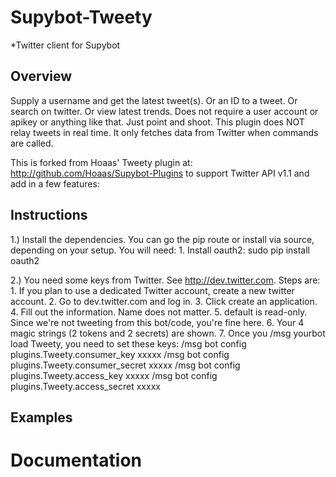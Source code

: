 Supybot-Tweety
======
*Twitter client for Supybot

Overview
--------
Supply a username and get the latest tweet(s). Or an ID to a tweet. Or search on twitter. Or view latest trends. Does not require a user account or apikey or anything like that. Just point and shoot.
This plugin does NOT relay tweets in real time. It only fetches data from Twitter when commands are called.

This is forked from Hoaas' Tweety plugin at: http://github.com/Hoaas/Supybot-Plugins to support Twitter API v1.1 and add in a few features:

Instructions
------------
1.) Install the dependencies. You can go the pip route or install via source, depending on your setup. You will need:
    1. Install oauth2: sudo pip install oauth2 
    
2.) You need some keys from Twitter. See http://dev.twitter.com. Steps are:
    1. If you plan to use a dedicated Twitter account, create a new twitter account.
    2. Go to dev.twitter.com and log in. 
    3. Click create an application.
    4. Fill out the information. Name does not matter. 
    5. default is read-only. Since we're not tweeting from this bot/code, you're fine here.
    6. Your 4 magic strings (2 tokens and 2 secrets) are shown.
    7. Once you /msg yourbot load Tweety, you need to set these keys:
      /msg bot config plugins.Tweety.consumer_key xxxxx
      /msg bot config plugins.Tweety.consumer_secret xxxxx
      /msg bot config plugins.Tweety.access_key xxxxx
      /msg bot config plugins.Tweety.access_secret xxxxx

Examples
--------

# Documentation

    
